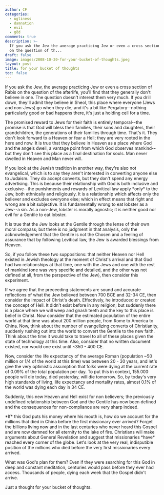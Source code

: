 ```yaml
---
author: CF
categories:
  - ugliness
  - damnation
  - evil
  - göd
comments: true
description: >-
  If you ask the Jew the average practicing Jew or even a cross section of Rabis
  on the question of th...
draft: false
image: images/2008-10-30-for-your-bucket-of-thoughts.jpeg
layout: post
title: for your bucket of thoughts
toc: false
---
```

    
If you ask the Jew, the average practicing Jew or even a cross section of Rabis on the question of the afterlife, you'll find that they generally don't believe in one. The question doesn't interest them very much. If you drill down, they'll admit they believe in Sheol, this place where everyone (Jews and non-Jews) go when they die; and it's a bit like Pergatory--nothing particularly good or bad happens there, it's just a holding cell for a time.    
    
The promised reward to Jews for their faith is entirely temporal--the promise is that God will bless their families, their sons and daughters, their grandchildren, the generations of their families through time. That's it. They don't look forward to a Heaven or fear a Hell; they are very rooted in the here and now. It is true that they believe in Heaven as a place where God and the angels dwell, a vantage point from which God observes mankind--but they don't see this place as a final destination for souls. Man never dwelled in Heaven and Man never will.    
    
If you look at the Jewish tradition in another way, they're also not evangelical, which is to say they aren't interested in converting anyone else to Judaism. They do accept converts, but they don't spend any energy advertising. This is because their relationship with God is both inclusive and exclusive--the punishments and rewards of Levitical law apply \*only\* to the Jew, both ethnically and religiously. It is a relationship which affects only the believer and excludes everyone else; which in effect means that right and wrong are a bit subjective. It is fundamentally wrong to eat lobster as a Jew--a sin. As a non-Jew, lobster is morally agnostic; it is neither good nor evil for a Gentile to eat lobster.    
    
It is true that the Jew looks at the Gentile through the lense of their own moral compass; but there is no judgment in that analysis, only the acknowledgement that the Gentile is not the Chosen and a feeling of assurance that by following Levitical law, the Jew is awarded blessings from Heaven.    
    
So, if you follow these two suppositions: that neither Heaven nor Hell existed in Jewish theology at the moment of Christ's arrival and that God had two relationships at that time, one with the Jews and one with the rest of mankind (one was very specific and detailed, and the other was not defined at all, from the perspective of the Jew), then consider this experiment.    
    
If we agree that the preceeding statements are sound and accurate reflections of what the Jew believed between 700 BCE and 32-34 CE, then consider the impact of Christ's death. Effectively, he introduced or created the concept of Hell. It didn't exist before in any religion; but suddenly there is a place where we will weep and gnash teeth and the key to this place is belief in Christ. Now consider that the estimated population of the entire world at that time was about 200 million people, from Rome to America to China. Now, think about the number of evangelizing converts of Christianity, suddenly rushing out into the world to convert the Gentile to the new faith. Think about the time it would take to travel to all of these places given the state of technology at this time. Also, consider that no written document existed, nor would one exist until ~350 - 400 CE.    
    
Now, consider the life expectancy of the average Roman (population ~50 million or 1/4 of the world at this time) was between 20 - 30 years, and let's give the very optimistic assumption that folks were dying at the current rate of 0.09% of the total population per day. To put this in context, 155.000 people will die today, died yesterday, will die tomorrow. So, by today's very high standards of living, life expectancy and mortality rates, almost 0.1% of the world was dying each day in 34 CE.    
    
Suddenly, this new Heaven and Hell exist for non believers; the previously undefined relationship between God and the Gentile has now been defined and the consequences for non-compliance are very sharp indeed.    
    
\*If\* this God puts his money where his mouth is, how do we account for the millions that died in China before the first missionary ever arrived? Forget the billions living now and in the last centuries who never heard this Gospel and are now damned for all eternity to the lake of fire. Christians will make arguments about General Revelation and suggest that missionaries \*have\* reached every corner of the globe. Let's look at the very real, indisputible position of the millions who died before the very first missionaries every arrived.    
    
What was God's plan for them? Even if they were searching for this God in deep and constant meditation, centuries would pass before they ever had access. Thousands of people, dying each week that the Gospel didn't arrive.    
    
Just a thought for your bucket of thoughts.    
